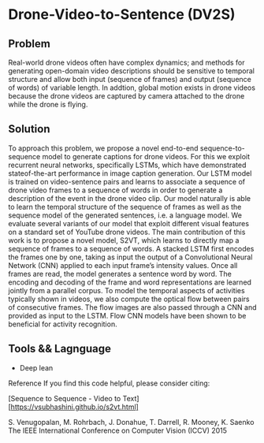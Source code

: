 # Drone-Video-to-Sentence (DV2S)

## Problem
Real-world drone videos often have complex dynamics; and methods for generating open-domain video descriptions should be sensitive to temporal structure and allow both input (sequence of frames) and output (sequence of words) of variable length. In addtion, global motion exists in drone videos because the drone videos are captured by camera attached to the drone while the drone is flying.

## Solution
To approach this problem, we propose a novel end-to-end sequence-to-sequence model to generate captions for drone videos. For this we exploit recurrent neural networks, specifically LSTMs, which have demonstrated stateof-the-art performance in image caption generation. Our LSTM model is trained on video-sentence pairs and learns to associate a sequence of drone video frames to a sequence of words in order to generate a description of the event in the drone video clip. Our model naturally is able to learn the temporal structure of the sequence of frames as well as the sequence model of the generated sentences, i.e. a language model. We evaluate several variants of our model that exploit different visual features on a standard set of YouTube drone videos. The main contribution of this work is to propose a novel model, S2VT, which learns to directly map a sequence of frames to a sequence of words. A stacked LSTM first encodes the frames one by one, taking as input the output of a Convolutional Neural Network (CNN) applied to each input frame’s intensity values. Once all frames are read, the model generates a sentence word by word. The encoding and decoding of the frame and word representations are learned jointly from a parallel corpus. To model the temporal aspects of activities typically shown in videos, we also compute the optical flow between pairs of consecutive frames. The flow images are also passed through a CNN and provided as input to the LSTM. Flow CNN models have been shown to be beneficial for activity recognition.

## Tools && Lagnguage
- Deep lean


Reference
If you find this code helpful, please consider citing:

[Sequence to Sequence - Video to Text] [https://vsubhashini.github.io/s2vt.html]

S. Venugopalan, M. Rohrbach, J. Donahue, T. Darrell, R. Mooney, K. Saenko
The IEEE International Conference on Computer Vision (ICCV) 2015
